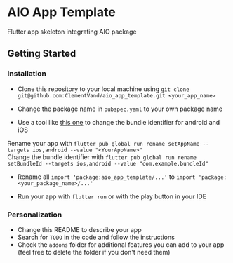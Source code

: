 # AIO App Template

Flutter app skeleton integrating AIO package

## Getting Started

### Installation
* Clone this repository to your local machine using `git clone git@github.com:ClementVand/aio_app_template.git <your_app_name>`
* Change the package name in `pubspec.yaml` to your own package name

* Use a tool like [this one](https://pub.dev/packages/rename) to change the bundle identifier for android and iOS

Rename your app with `flutter pub global run rename setAppName --targets ios,android --value "<YourAppName>"`<br>
Change the bundle identifier with `flutter pub global run rename setBundleId --targets ios,android --value "com.example.bundleId"`

* Rename all `import 'package:aio_app_template/...'` to `import 'package:<your_package_name>/...'`

* Run your app with `flutter run` or with the play button in your IDE

### Personalization
* Change this README to describe your app
* Search for `TODO` in the code and follow the instructions
* Check the `addons` folder for additional features you can add to your app (feel free to delete the folder if you don't need them)
